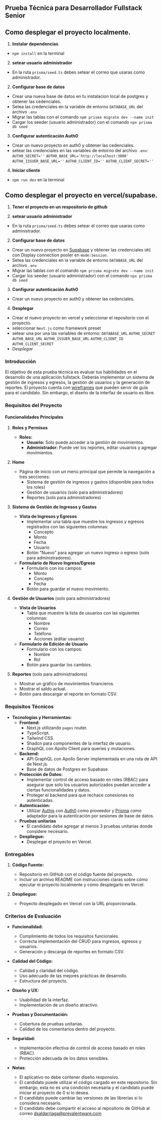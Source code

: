 ## Prueba Técnica para Desarrollador Fullstack Senior

## Como desplegar el proyecto localmente.
1. **Instalar dependencias**
  - `npm install` en la terminal

2. **setear usuario administrador**
  - En la ruta `prisma/seed.ts` debes setear el correo que usaras como administrador. 

2. **Configurar base de datos**
  - Crear una nueva base de datos en tu instalacion local de postgres y obtener las cedenciales.
  - Setea las credenciales en la variable de entorno `DATABASE_URL` del archivo `.env`
  - Migrar las tablas con el comando `npm prisma migrate dev --name init`
  - Cargar los seeder (usuario administrador) con el comando `npx prisma db seed`

3. **Configurar autenticación Auth0**
  - Crear un nuevo proyecto en auth0 y obtener las cedenciales.
  - setear las credenciales en las variables de entorno del archivo `.env`:
    `AUTH0_SECRET=''`
    `AUTH0_BASE_URL='http://localhost:3000'`
    `AUTH0_ISSUER_BASE_URL=''`
    `AUTH0_CLIENT_ID=''`
    `AUTH0_CLIENT_SECRET=''`

4. **Iniciar cliente**
  - `npm run dev` en la terminal


## Como desplegar el proyecto en vercel/supabase.
1. **Tener el proyecto en un respositorio de github**

2. **setear usuario administrador**
  - En la ruta `prisma/seed.ts` debes setear el correo que usaras como administrador. 

2. **Configurar base de datos**
  - Crear un nuevo proyecto en [Supabase](https://supabase.com/) y obtener las credenciales `URI` con Display connection pooler en `mode:Session`.
  - Setea las credenciales en la variable de entorno `DATABASE_URL` del archivo `.env`
  - Migrar las tablas con el comando `npm prisma migrate dev --name init`
  - Cargar los seeder (usuario administrador) con el comando `npx prisma db seed`

3. **Configurar autenticación Auth0**
  - Crear un nuevo proyecto en auth0 y obtener las cedenciales.
    

4. **Desplegar**
  - Crear el nuevo proyecto en vercel y seleccionar el repositorio con el proyecto.
  - seleccionar `Next.js` como framework preset
  - setear una por una las variables de entorno:
    `DATABASE_URL`
    `AUTH0_SECRET`
    `AUTH0_BASE_URL`
    `AUTH0_ISSUER_BASE_URL`
    `AUTH0_CLIENT_ID`
    `AUTH0_CLIENT_SECRET`
  - *Desplegar*



### Introducción

El objetivo de esta prueba técnica es evaluar tus habilidades en el desarrollo de una aplicación fullstack. Deberás implementar un sistema de gestión de ingresos y egresos, la gestión de usuarios y la generación de reportes. El proyecto cuenta con [wireframes](<https://www.figma.com/design/2PINjveveJJ9ZAAwxwNoRK/Wireframes-(Copy)?node-id=0-1&t=6q0Q0id8YnjH9fJt-1>) que pueden servir de guía para el candidato. Sin embargo, el diseño de la interfaz de usuario es libre.

### Requisitos del Proyecto

#### Funcionalidades Principales

1. **Roles y Permisos**

   - **Roles:**
     - **Usuario:** Solo puede acceder a la gestión de movimientos.
     - **Administrador:** Puede ver los reportes, editar usuarios y agregar movimientos.

2. **Home**

   - Página de inicio con un menú principal que permite la navegación a tres secciones:
     - Sistema de gestión de ingresos y gastos (disponible para todos los roles)
     - Gestión de usuarios (solo para administradores)
     - Reportes (solo para administradores)

3. **Sistema de Gestión de Ingresos y Gastos**

   - **Vista de Ingresos y Egresos**
     - Implementar una tabla que muestre los ingresos y egresos registrados con las siguientes columnas:
       - Concepto
       - Monto
       - Fecha
       - Usuario
     - Botón "Nuevo" para agregar un nuevo ingreso o egreso (solo para administradores).
   - **Formulario de Nuevo Ingreso/Egreso**
     - Formulario con los campos:
       - Monto
       - Concepto
       - Fecha
     - Botón para guardar el nuevo movimiento.

4. **Gestión de Usuarios** (solo para administradores)

   - **Vista de Usuarios**
     - Tabla que muestre la lista de usuarios con las siguientes columnas:
       - Nombre
       - Correo
       - Teléfono
       - Acciones (editar usuario)
   - **Formulario de Edición de Usuario**
     - Formulario con los campos:
       - Nombre
       - Rol
     - Botón para guardar los cambios.

5. **Reportes** (solo para administradores)
   - Mostrar un gráfico de movimientos financieros.
   - Mostrar el saldo actual.
   - Botón para descargar el reporte en formato CSV.

### Requisitos Técnicos

- **Tecnologías y Herramientas:**
  - **Frontend:**
    - Next.js utilizando `pages` router.
    - TypeScript.
    - Tailwind CSS.
    - Shadcn para componentes de la interfaz de usuario.
    - GraphQL con Apollo Client para queries y mutaciones.
  - **Backend:**
    - API GraphQL con Apollo Server implementada en una ruta de API de Next.js.
    - Base de datos de Postgres en Supabase.
  - **Protección de Datos:** 
    - Implementar control de acceso basado en roles (RBAC) para asegurar que solo los usuarios autorizados puedan acceder a ciertas funcionalidades y datos.
    - Proteger el backend para que rechace conexiones no autenticadas.
  - **Autenticación:**
    - Utilizar [Authjs](https://authjs.dev/) con [Auth0](https://auth0.com/) como proveedor y [Prisma](https://prisma.io) como adaptador para la autenticación por sesiones de base de datos.
  - **Pruebas unitarias**
    - El candidato debe agregar al menos 3 pruebas unitarias donde considere necesario.
  - **Despliegue:**
    - Desplegar el proyecto en Vercel.

### Entregables

1. **Código Fuente:**

   - Repositorio en GitHub con el código fuente del proyecto.
   - Incluir un archivo README con instrucciones claras sobre cómo ejecutar el proyecto localmente y cómo desplegarlo en Vercel.

2. **Despliegue:**
   - Proyecto desplegado en Vercel con la URL proporcionada.

### Criterios de Evaluación

- **Funcionalidad:**

  - Cumplimiento de todos los requisitos funcionales.
  - Correcta implementación del CRUD para ingresos, egresos y usuarios.
  - Generación y descarga de reportes en formato CSV.

- **Calidad del Código:**

  - Calidad y claridad del código.
  - Uso adecuado de las mejores prácticas de desarrollo.
  - Estructura del proyecto.

- **Diseño y UX:**

  - Usabilidad de la interfaz.
  - Implementación de un diseño atractivo.

- **Pruebas y Documentación:**

  - Cobertura de pruebas unitarias.
  - Calidad de los comentarios dentro del proyecto.

- **Seguridad:**

  - Implementación efectiva de control de acceso basado en roles (RBAC).
  - Protección adecuada de los datos sensibles.

- **Notas**:
  - El aplicativo no debe contener diseño responsivo.
  - El candidato puede utilizar el código cargado en este repositorio. Sin embargo, esta no es una condición necesaria y el candidato puede iniciar el proyecto de 0 si lo desea.
  - El candidato puede cambiar las versiones de las librerías si lo considera necesario.
  - El candidato debe compartir el acceso al repositorio de GitHub al correo dsaldarriaga@prevalentware.com
